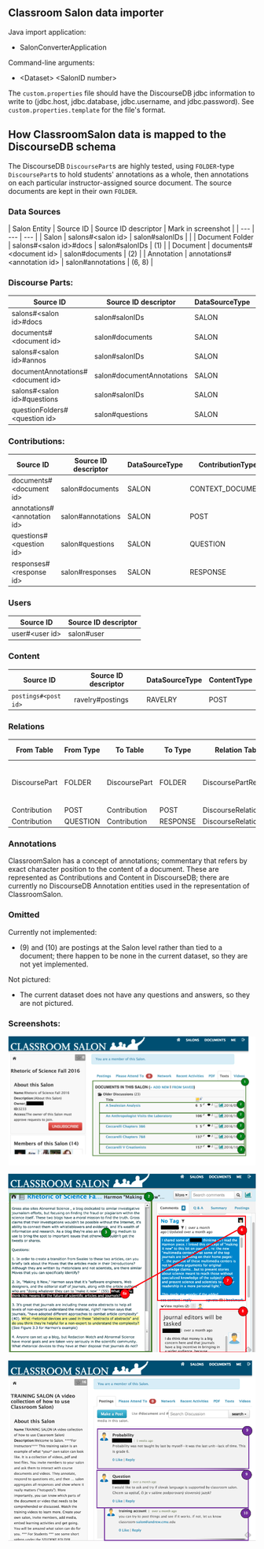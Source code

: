 ## Classroom Salon data importer

Java import application:
   * SalonConverterApplication

Command-line arguments:
   * &lt;Dataset> &lt;SalonID number>

The `custom.properties` file should have the DiscourseDB jdbc information to write to (jdbc.host, jdbc.database, jdbc.username, and jdbc.password).  See `custom.properties.template` for the file's format.

## How ClassroomSalon data is mapped to the DiscourseDB schema

The DiscourseDB `DiscoursePart`s are highly tested, using `FOLDER`-type `DiscoursePart`s to hold students' annotations as a whole, then annotations on each particular instructor-assigned source document.  The source documents are kept in their own `FOLDER`.

### Data Sources

| Salon Entity | Source ID | Source ID descriptor | Mark in screenshot |
| --- | --- | --- |
| Salon | salons#&lt;salon  id> | salon#salonIDs |   |
| Document Folder | salons#&lt;salon  id>#docs | salon#salonIDs | (1) |
| Document | documents#&lt;document id> | salon#documents | (2) |
| Annotation | annotations#&lt;annotation id> | salon#annotations | (6, 8) |

### Discourse Parts:
| Source ID | Source ID descriptor | DataSourceType | DiscoursePartType |
| --- | --- | --- | --- |
| salons#&lt;salon id>#docs | salon#salonIDs | SALON | FORUM |
| documents#&lt;document id> | salon#documents | SALON | DOCUMENT |
| salons#&lt;salon id>#annos | salon#salonIDs | SALON | FOLDER |
| documentAnnotations#&lt;document id> | salon#documentAnnotations |  SALON | FOLDER |
| salons#&lt;salon id>#questions | salon#salonIDs | SALON | FOLDER |
| questionFolders#&lt;question id> | salon#questions | SALON | FOLDER |

### Contributions:
| Source ID | Source ID descriptor | DataSourceType | ContributionType |
| --- | --- | --- | --- |
| documents#&lt;document id> | salon#documents | SALON | CONTEXT_DOCUMENT |
| annotations#&lt;annotation id> | salon#annotations | SALON | POST |
| questions#&lt;question id> | salon#questions | SALON | QUESTION |
| responses#&lt;response id> | salon#responses | SALON | RESPONSE |


### Users
| Source ID | Source ID descriptor |
| --- | --- |
| user#&lt;user id> | salon#user |


### Content
| Source ID | Source ID descriptor | DataSourceType | ContentType |
| --- | --- | --- | --- |
| `postings#<post id>`  |    ravelry#postings | RAVELRY | POST |


### Relations
| From Table | From Type | To Table | To Type | Relation Table | Relation Type | Explanation |
| --- | --- | --- | --- | --- | --- | --- |
| DiscoursePart | FOLDER | DiscoursePart | FOLDER | DiscoursePartRelation | SUBPART | Document Annotations go under Annotations folder |
| Contribution | POST | Contribution | POST | DiscourseRelation | REPLY |
| Contribution | QUESTION | Contribution | RESPONSE | DiscourseRelation | REPLY |

### Annotations

ClassroomSalon has a concept of annotations; commentary that refers by exact character position to the content of a document.  These are represented as Contributions and Content in DiscourseDB; there are currently no DiscourseDB Annotation entities used in the representation of ClassroomSalon.

### Omitted

Currently not implemented:
 * (9) and (10) are postings at the Salon level rather than tied to a document; there happen to be none in the current dataset, so they are not yet implemented.

Not pictured:
 * The current dataset does not have any questions and answers, so they are not pictured.

### Screenshots:

![Salon Documents](salon-documents.png)

![Salon Post Comments](salon-post-comments.png)

![Salon Postings](salon-postings.png)
